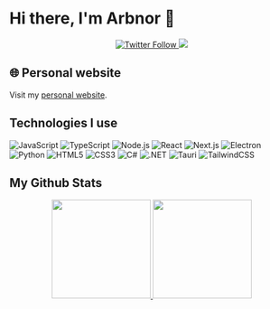 # Hi there, I'm Arbnor 👋

<p align="center">
  <a href="https://twitter.com/the_arbnor">
    <img alt="Twitter Follow" src="https://img.shields.io/twitter/follow/the_arbnor?logo=twitter&style=for-the-badge">
  </a>
  <a href="https://mas.to/@masnor">
    <img src="https://img.shields.io/mastodon/follow/109334880637363941?domain=https%3A%2F%2Fmas.to&logo=mastodon&style=for-the-badge">
  </a>
</p>

## 🌐 Personal website 
Visit my [personal website](https://arbnor.xyz/).

## Technologies I use
![JavaScript](https://img.shields.io/badge/-JavaScript-black?style=flat-square&logo=javascript)
![TypeScript](https://shields.io/badge/TypeScript-3178C6?logo=TypeScript&logoColor=FFF&style=flat-square)
![Node.js](https://img.shields.io/badge/-Node.js-black?style=flat-square&logo=Node.js)
![React](https://img.shields.io/badge/-React-black?style=flat-square&logo=react)
![Next.js](https://img.shields.io/badge/-Next.js-black?style=flat-square&logo=Next.js)
![Electron](https://img.shields.io/badge/-Electron-black?style=flat-square&logo=Electron)
![Python](https://img.shields.io/badge/-Python-black?style=flat-square&logo=python)
![HTML5](https://img.shields.io/badge/-HTML5-E34F26?style=flat-square&logo=html5&logoColor=white)
![CSS3](https://img.shields.io/badge/-CSS3-1572B6?style=flat-square&logo=css3)
![C#](https://img.shields.io/badge/-C%23-239120?style=flat-square&logo=c-sharp&logoColor=white)
![.NET](https://img.shields.io/badge/-.NET-5C2D91?style=flat-square&logo=.net)
![Tauri](https://img.shields.io/badge/-Tauri-black?style=flat-square&logo=Tauri)
![TailwindCSS](https://img.shields.io/badge/-TailwindCSS-38B2AC?style=flat-square&logo=tailwind-css&logoColor=white)

## My Github Stats

<p align="center">
  <a href="https://github.com/codenor">
    <img height="175em" src="https://github-readme-stats-codenor.vercel.app/api?username=codenor&theme=default&include_all_commits=true&show_icons=true">
  </a>
  <a href="https://github.com/codenor">
    <img height="175em" src="https://github-readme-stats-codenor.vercel.app/api/top-langs/?username=codenor&theme=default&langs_count=6&layout=compact">
  </a>
</p>
